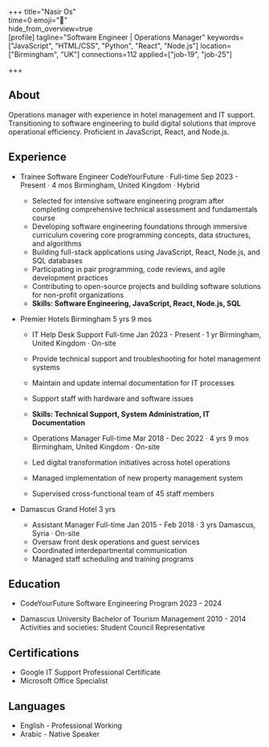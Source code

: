 +++ 
title="Nasir Os"  
time=0 
emoji="👤"  
hide_from_overview=true  
[profile] 
tagline="Software Engineer | Operations Manager" 
keywords=["JavaScript", "HTML/CSS", "Python", "React", "Node.js"] 
location=["Birmingham", "UK"] 
connections=112 
applied=["job-19", "job-25"] 

+++

## About

Operations manager with experience in hotel management and IT support. Transitioning to software engineering to build digital solutions that improve operational efficiency. Proficient in JavaScript, React, and Node.js.

## Experience

- Trainee Software Engineer
  CodeYourFuture · Full-time
  Sep 2023 - Present · 4 mos
  Birmingham, United Kingdom · Hybrid

  - Selected for intensive software engineering program after completing comprehensive technical assessment and fundamentals course
  - Developing software engineering foundations through immersive curriculum covering core programming concepts, data structures, and algorithms
  - Building full-stack applications using JavaScript, React, Node.js, and SQL databases
  - Participating in pair programming, code reviews, and agile development practices
  - Contributing to open-source projects and building software solutions for non-profit organizations
  - **Skills: Software Engineering, JavaScript, React, Node.js, SQL**

- Premier Hotels Birmingham
  5 yrs 9 mos

  - IT Help Desk Support
    Full-time
    Jan 2023 - Present · 1 yr
    Birmingham, United Kingdom · On-site
  - Provide technical support and troubleshooting for hotel management systems
  - Maintain and update internal documentation for IT processes
  - Support staff with hardware and software issues
  - **Skills: Technical Support, System Administration, IT Documentation**

  - Operations Manager
    Full-time
    Mar 2018 - Dec 2022 · 4 yrs 9 mos
    Birmingham, United Kingdom · On-site
  - Led digital transformation initiatives across hotel operations
  - Managed implementation of new property management system
  - Supervised cross-functional team of 45 staff members

- Damascus Grand Hotel
  3 yrs

  - Assistant Manager
    Full-time
    Jan 2015 - Feb 2018 · 3 yrs
    Damascus, Syria · On-site
  - Oversaw front desk operations and guest services
  - Coordinated interdepartmental communication
  - Managed staff scheduling and training programs

## Education

- CodeYourFuture
  Software Engineering Program
  2023 - 2024

- Damascus University
  Bachelor of Tourism Management
  2010 - 2014
  Activities and societies: Student Council Representative

## Certifications

- Google IT Support Professional Certificate
- Microsoft Office Specialist

## Languages

- English - Professional Working
- Arabic - Native Speaker
